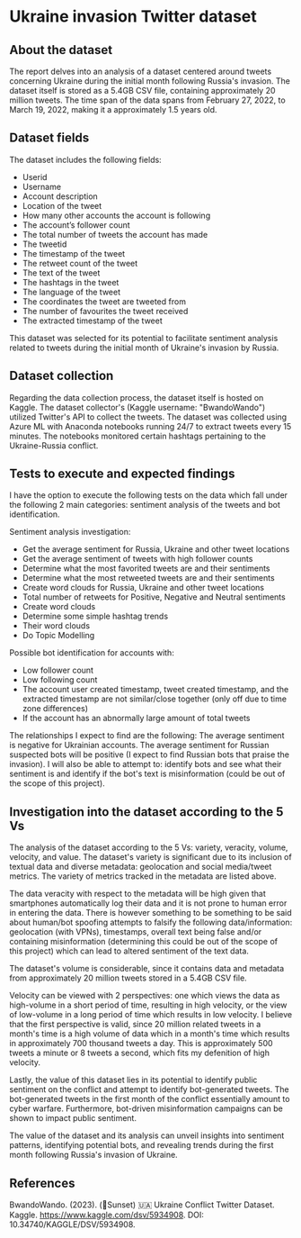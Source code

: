# Ukraine invasion Twitter dataset

## About the dataset
The report delves into an analysis of a dataset centered around tweets concerning Ukraine during the initial month following Russia's invasion. The dataset itself is stored as a 5.4GB CSV file, containing approximately 20 million tweets. The time span of the data spans from February 27, 2022, to March 19, 2022, making it a approximately 1.5 years old.

## Dataset fields
The dataset includes the following fields:
- Userid
- Username
- Account description
- Location of the tweet
- How many other accounts the account is following
- The account’s follower count
- The total number of tweets the account has made
- The tweetid
- The timestamp of the tweet
- The retweet count of the tweet
- The text of the tweet
- The hashtags in the tweet
- The language of the tweet
- The coordinates the tweet are tweeted from
- The number of favourites the tweet received
- The extracted timestamp of the tweet

This dataset was selected for its potential to facilitate sentiment analysis related to tweets during the initial month of Ukraine's invasion by Russia.

## Dataset collection

Regarding the data collection process, the dataset itself is hosted on Kaggle. The dataset collector's (Kaggle username: "BwandoWando") utilized Twitter's API to collect the tweets. The dataset was collected using Azure ML with Anaconda notebooks running 24/7 to extract tweets every 15 minutes. The notebooks monitored certain hashtags pertaining to the Ukraine-Russia conflict.

## Tests to execute and expected findings

I have the option to execute the following tests on the data which fall under the following 2 main categories: sentiment analysis of the tweets and bot identification.

Sentiment analysis investigation:
- Get the average sentiment for Russia, Ukraine and other tweet locations
- Get the average sentiment of tweets with high follower counts
- Determine what the most favorited tweets are and their sentiments
- Determine what the most retweeted tweets are and their sentiments
- Create word clouds for Russia, Ukraine and other tweet locations
- Total number of retweets for Positive, Negative and Neutral sentiments
- Create word clouds
- Determine some simple hashtag trends
- Their word clouds
- Do Topic Modelling


Possible bot identification for accounts with:
- Low follower count
- Low following count
- The account user created timestamp, tweet created timestamp, and the extracted timestamp are not similar/close together (only off due to time zone differences)
- If the account has an abnormally large amount of total tweets


The relationships I expect to find are the following: The average sentiment is negative for Ukrainian accounts. The average sentiment for Russian suspected bots will be positive (I expect to find Russian bots that praise the invasion). I will also be able to attempt to: identify bots and see what their sentiment is and identify if the bot's text is misinformation (could be out of the scope of this project).

## Investigation into the dataset according to the 5 Vs

The analysis of the dataset according to the 5 Vs: variety, veracity, volume, velocity, and value. The dataset's variety is significant due to its inclusion of textual data and diverse metadata: geolocation and social media/tweet metrics. The variety of metrics tracked in the metadata are listed above. 

The data veracity with respect to the metadata will be high given that smartphones automatically log their data and it is not prone to human error in entering the data. There is however something to be something to be said about human/bot spoofing attempts to falsify the following data/information: geolocation (with VPNs), timestamps, overall text being false and/or containing misinformation (determining this could be out of the scope of this project) which can lead to altered sentiment of the text data.

The dataset's volume is considerable, since it contains data and metadata from approximately 20 million tweets stored in a 5.4GB CSV file.

Velocity can be viewed with 2 perspectives: one which views the data as high-volume in a short period of time, resulting in high velocity, or  the view of low-volume in a long period of time which results in low velocity. I believe that the first perspective is valid, since 20 million related tweets in a month's time is a high volume of data which in a month's time which results in approximately 700 thousand tweets a day. This is approximately 500 tweets a minute or 8 tweets a second, which fits my defenition of high velocity.

Lastly, the value of this dataset lies in its potential to identify public sentiment on the conflict and attempt to identify bot-generated tweets. The bot-generated tweets in the first month of the conflict essentially amount to cyber warfare. Furthermore, bot-driven misinformation campaigns can be shown to impact public sentiment.

The value of the dataset and its analysis can unveil insights into sentiment patterns, identifying potential bots, and revealing trends during the first month following Russia's invasion of Ukraine.



## References
BwandoWando. (2023). (🌇Sunset) 🇺🇦 Ukraine Conflict Twitter Dataset. Kaggle. https://www.kaggle.com/dsv/5934908. DOI: 10.34740/KAGGLE/DSV/5934908.